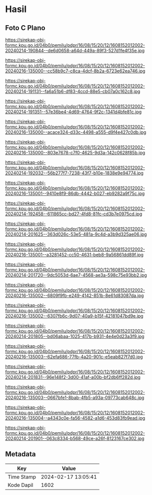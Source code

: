 # Hasil

## Foto C Plano

https://sirekap-obj-formc.kpu.go.id/04b0/pemilu/pdpr/16/08/15/20/12/1608152012002-20240214-190844--de6d0658-a64d-449a-89f3-527d1fe4f35e.jpg

https://sirekap-obj-formc.kpu.go.id/04b0/pemilu/pdpr/16/08/15/20/12/1608152012002-20240216-135000--cc58b9c7-c8ca-4dcf-8b2a-6723e62ea746.jpg

https://sirekap-obj-formc.kpu.go.id/04b0/pemilu/pdpr/16/08/15/20/12/1608152012002-20240214-191131--fa6a51b6-df83-4ccd-88e5-cb07a0c162c8.jpg

https://sirekap-obj-formc.kpu.go.id/04b0/pemilu/pdpr/16/08/15/20/12/1608152012002-20240214-191351--57e36be4-4d69-4764-9f2c-1341d4bfe81c.jpg

https://sirekap-obj-formc.kpu.go.id/04b0/pemilu/pdpr/16/08/15/20/12/1608152012002-20240216-135000--acace324-d33c-4498-a555-d9f4e427c0db.jpg

https://sirekap-obj-formc.kpu.go.id/04b0/pemilu/pdpr/16/08/15/20/12/1608152012002-20240216-135000--803e7678-c7f0-4625-9d3a-142c0628f85b.jpg

https://sirekap-obj-formc.kpu.go.id/04b0/pemilu/pdpr/16/08/15/20/12/1608152012002-20240214-192032--56b277f7-7238-43f7-b10e-1838e9e94774.jpg

https://sirekap-obj-formc.kpu.go.id/04b0/pemilu/pdpr/16/08/15/20/12/1608152012002-20240216-135001--9410e8f9-86db-4442-b027-eb9282a9f75c.jpg

https://sirekap-obj-formc.kpu.go.id/04b0/pemilu/pdpr/16/08/15/20/12/1608152012002-20240214-192458--611865cc-bd27-4fd8-81fc-cd3b7e0975cd.jpg

https://sirekap-obj-formc.kpu.go.id/04b0/pemilu/pdpr/16/08/15/20/12/1608152012002-20240214-201625--363d026c-53e5-481a-9c4d-a3b9d325ae06.jpg

https://sirekap-obj-formc.kpu.go.id/04b0/pemilu/pdpr/16/08/15/20/12/1608152012002-20240216-135001--a3281452-cc50-4631-beb8-9a56861dd89f.jpg

https://sirekap-obj-formc.kpu.go.id/04b0/pemilu/pdpr/16/08/15/20/12/1608152012002-20240214-201720--9dc5053d-6ae7-4568-ae3a-598c75e93bb2.jpg

https://sirekap-obj-formc.kpu.go.id/04b0/pemilu/pdpr/16/08/15/20/12/1608152012002-20240216-135002--6809f9fb-e249-4142-851b-8e61d83087da.jpg

https://sirekap-obj-formc.kpu.go.id/04b0/pemilu/pdpr/16/08/15/20/12/1608152012002-20240216-135002--6307fb6c-9d07-40a9-b15f-42181047bd9e.jpg

https://sirekap-obj-formc.kpu.go.id/04b0/pemilu/pdpr/16/08/15/20/12/1608152012002-20240214-201805--bd06abaa-1025-417b-b931-4e4e0d23a3f9.jpg

https://sirekap-obj-formc.kpu.go.id/04b0/pemilu/pdpr/16/08/15/20/12/1608152012002-20240216-135003--62efa686-77fb-4a20-901c-e5eab827f7d0.jpg

https://sirekap-obj-formc.kpu.go.id/04b0/pemilu/pdpr/16/08/15/20/12/1608152012002-20240214-201831--96e148f2-3d00-41af-a00b-bf2db6ff282d.jpg

https://sirekap-obj-formc.kpu.go.id/04b0/pemilu/pdpr/16/08/15/20/12/1608152012002-20240216-135003--0667bfe1-8bab-4fb5-a93a-09773cab648c.jpg

https://sirekap-obj-formc.kpu.go.id/04b0/pemilu/pdpr/16/08/15/20/12/1608152012002-20240216-135004--a4343c0e-fa56-4582-a1d6-453d83fb9ead.jpg

https://sirekap-obj-formc.kpu.go.id/04b0/pemilu/pdpr/16/08/15/20/12/1608152012002-20240214-201901--063c8334-b568-49ce-a26f-8123167ce302.jpg


## Metadata

| Key        | Value               |
| ---------- | ------------------- |
| Time Stamp | 2024-02-17 13:05:41 |
| Kode Dapil | 1602                |




